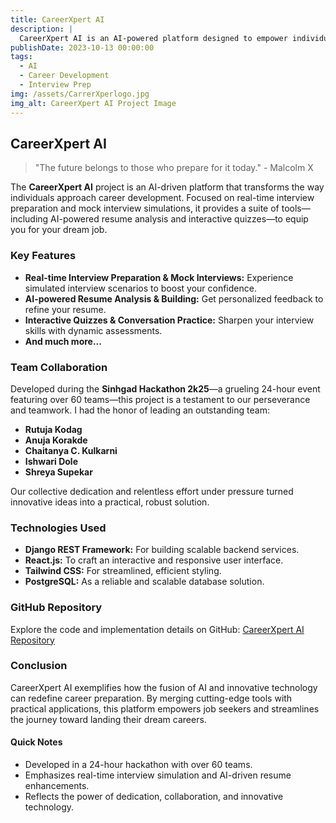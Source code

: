 ```yaml
---
title: CareerXpert AI
description: |
  CareerXpert AI is an AI-powered platform designed to empower individuals in their career journey. It offers real-time interview preparation, mock interviews, AI-driven resume analysis, and interactive tools to help you land your dream job. Developed during a 24-hour hackathon, this project is a true testament to our dedication and innovative spirit.
publishDate: 2023-10-13 00:00:00
tags:
  - AI
  - Career Development
  - Interview Prep
img: /assets/CarrerXperlogo.jpg
img_alt: CareerXpert AI Project Image
---
```


## CareerXpert AI

> "The future belongs to those who prepare for it today." - Malcolm X

The **CareerXpert AI** project is an AI-driven platform that transforms the way individuals approach career development. Focused on real-time interview preparation and mock interview simulations, it provides a suite of tools—including AI-powered resume analysis and interactive quizzes—to equip you for your dream job.

### Key Features

- **Real-time Interview Preparation & Mock Interviews:** Experience simulated interview scenarios to boost your confidence.
- **AI-powered Resume Analysis & Building:** Get personalized feedback to refine your resume.
- **Interactive Quizzes & Conversation Practice:** Sharpen your interview skills with dynamic assessments.
- **And much more...**

### Team Collaboration

Developed during the **Sinhgad Hackathon 2k25**—a grueling 24-hour event featuring over 60 teams—this project is a testament to our perseverance and teamwork. I had the honor of leading an outstanding team:
- **Rutuja Kodag**
- **Anuja Korakde**
- **Chaitanya C. Kulkarni**
- **Ishwari Dole**
- **Shreya Supekar**

Our collective dedication and relentless effort under pressure turned innovative ideas into a practical, robust solution.

### Technologies Used

- **Django REST Framework:** For building scalable backend services.
- **React.js:** To craft an interactive and responsive user interface.
- **Tailwind CSS:** For streamlined, efficient styling.
- **PostgreSQL:** As a reliable and scalable database solution.

### GitHub Repository

Explore the code and implementation details on GitHub: [CareerXpert AI Repository](https://github.com/ChaitanyaKulkarni001/CareerXpert_AI-Get-Ready-for-Your-Dream-Job)  

### Conclusion

CareerXpert AI exemplifies how the fusion of AI and innovative technology can redefine career preparation. By merging cutting-edge tools with practical applications, this platform empowers job seekers and streamlines the journey toward landing their dream careers.

#### Quick Notes

- Developed in a 24-hour hackathon with over 60 teams.
- Emphasizes real-time interview simulation and AI-driven resume enhancements.
- Reflects the power of dedication, collaboration, and innovative technology.
